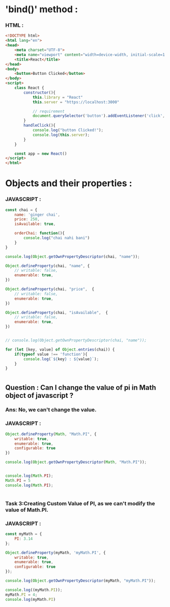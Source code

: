 # 'bind()' method :

### HTML : 
```HTML
<!DOCTYPE html>
<html lang="en">
<head>
    <meta charset="UTF-8">
    <meta name="viewport" content="width=device-width, initial-scale=1.0">
    <title>React</title>
</head>
<body>
    <button>Button Clicked</button>
</body>
<script>
    class React {
        constructor(){
            this.library = "React"
            this.server = "https://localhost:3000"

            // requirement
            document.querySelector('button').addEventListener('click', this.handleClick.bind(this))
        }
        handleClick(){
            console.log("button Clicked!");
            console.log(this.server);
        }
    }

    const app = new React()
</script>
</html>
```
# Objects and their properties :

### JAVASCRIPT :
```js
const chai = {
    name: 'ginger chai',
    price: 250,
    isAvailable: true,

    orderChai: function(){
        console.log("chai nahi bani")
    }
}

console.log(Object.getOwnPropertyDescriptor(chai, "name"));

Object.defineProperty(chai, "name", {
    // writable: false,
    enumerable: true,
})

Object.defineProperty(chai, "price",  {
    // writable: false,
    enumerable: true,
})

Object.defineProperty(chai, "isAvailable",  {
    // writable: false,
    enumerable: true,
})


// console.log(Object.getOwnPropertyDescriptor(chai, "name"));

for (let [key, value] of Object.entries(chai)) {
    if(typeof value !== 'function'){
        console.log(`${key} : ${value}`);
    }
}
```
#
## Question : Can I change the value of pi in Math object of javascript ?
### Ans: No, we can't change the value.

### JAVASCRIPT :
```js
Object.defineProperty(Math, "Math.PI", {
    writable: true,
    enumerable: true,
    configurable: true
})

console.log(Object.getOwnPropertyDescriptor(Math, "Math.PI"));


console.log(Math.PI);
Math.PI = 5
console.log(Math.PI);
```
#
### Task 3:Creating Custom Value of PI, as we can't modify the value of Math.PI.

### JAVASCRIPT :
```js
const myMath = {
    PI: 3.14
};

Object.defineProperty(myMath, 'myMath.PI', {
    writable: true,
    enumerable: true, 
    configurable: true
});

console.log(Object.getOwnPropertyDescriptor(myMath, "myMath.PI"));

console.log((myMath.PI));
myMath.PI = 4;
console.log(myMath.PI)
```